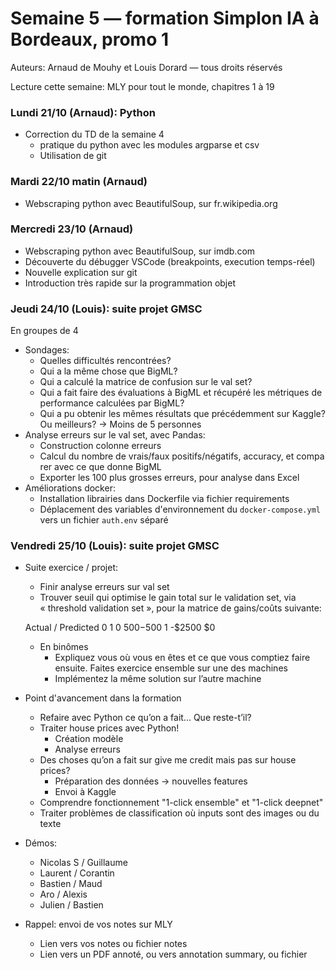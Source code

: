 # Semaine 5 — formation Simplon IA à Bordeaux, promo 1

Auteurs: Arnaud de Mouhy et Louis Dorard — tous droits réservés

Lecture cette semaine: MLY pour tout le monde, chapitres 1 à 19

### Lundi 21/10 (Arnaud): Python

* Correction du TD de la semaine 4
  * pratique du python avec les modules argparse et csv
  * Utilisation de git

### Mardi 22/10 matin (Arnaud)

* Webscraping python avec BeautifulSoup, sur fr.wikipedia.org

### Mercredi 23/10 (Arnaud)

* Webscraping python avec BeautifulSoup, sur imdb.com
* Découverte du débugger VSCode (breakpoints, execution temps-réel)
* Nouvelle explication sur git
* Introduction très rapide sur la programmation objet

### Jeudi 24/10 (Louis): suite projet GMSC

En groupes de 4

* Sondages:
  * Quelles difficultés rencontrées?
  * Qui a la même chose que BigML?
  * Qui a calculé la matrice de confusion sur le val set?
  * Qui a fait faire des évaluations à BigML et récupéré les métriques de performance calculées par BigML?
  * Qui a pu obtenir les mêmes résultats que précédemment sur Kaggle? Ou meilleurs? -> Moins de 5 personnes
* Analyse erreurs sur le val set, avec Pandas:
  * Construction colonne erreurs
  * Calcul du nombre de vrais/faux positifs/négatifs, accuracy, et comparer avec ce que donne BigML
  * Exporter les 100 plus grosses erreurs, pour analyse dans Excel
* Améliorations docker:
  * Installation librairies dans Dockerfile via fichier requirements
  * Déplacement des variables d'environnement du `docker-compose.yml` vers un fichier `auth.env` séparé

### Vendredi 25/10 (Louis): suite projet GMSC

* Suite exercice / projet:
  * Finir analyse erreurs sur val set
  * Trouver seuil qui optimise le gain total sur le validation set, via « threshold validation set », pour la matrice de gains/coûts suivante:

  Actual / Predicted	0	1
  0	$500	-$500
  1	-$2500	$0

  * En binômes
    * Expliquez vous où vous en êtes et ce que vous comptiez faire ensuite. Faites exercice ensemble sur une des machines
    * Implémentez la même solution sur l’autre machine

* Point d'avancement dans la formation
  * Refaire avec Python ce qu’on a fait... Que reste-t’il?
  * Traiter house prices avec Python!
    * Création modèle
    * Analyse erreurs
  * Des choses qu’on a fait sur give me credit mais pas sur house prices?
    * Préparation des données -> nouvelles features
    * Envoi à Kaggle
  * Comprendre fonctionnement "1-click ensemble" et "1-click deepnet"
  * Traiter problèmes de classification où inputs sont des images ou du texte
* Démos:
  * Nicolas S / Guillaume
  * Laurent / Corantin
  * Bastien / Maud
  * Aro / Alexis
  * Julien / Bastien
* Rappel: envoi de vos notes sur MLY
  * Lien vers vos notes ou fichier notes
  * Lien vers un PDF annoté, ou vers annotation summary, ou fichier
